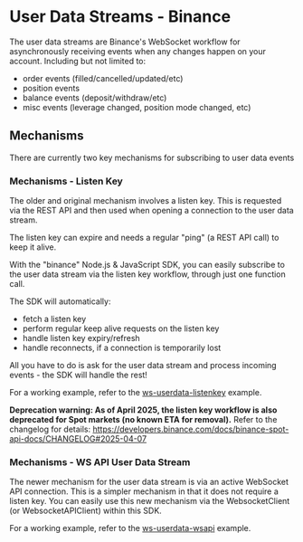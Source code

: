 # User Data Streams - Binance

The user data streams are Binance's WebSocket workflow for asynchronously receiving events when any changes happen on your account. Including but not limited to:
- order events (filled/cancelled/updated/etc)
- position events
- balance events (deposit/withdraw/etc)
- misc events (leverage changed, position mode changed, etc)

## Mechanisms

There are currently two key mechanisms for subscribing to user data events

### Mechanisms - Listen Key

The older and original mechanism involves a listen key. This is requested via the REST API and then used when opening a connection to the user data stream.

The listen key can expire and needs a regular "ping" (a REST API call) to keep it alive.

With the "binance" Node.js & JavaScript SDK, you can easily subscribe to the user data stream via the listen key workflow, through just one function call.

The SDK will automatically:
- fetch a listen key
- perform regular keep alive requests on the listen key
- handle listen key expiry/refresh
- handle reconnects, if a connection is temporarily lost

All you have to do is ask for the user data stream and process incoming events - the SDK will handle the rest!

For a working example, refer to the [ws-userdata-listenkey](./ws-userdata-listenkey.ts) example.

**Deprecation warning: As of April 2025, the listen key workflow is also deprecated for Spot markets (no known ETA for removal).** Refer to the changelog for details: https://developers.binance.com/docs/binance-spot-api-docs/CHANGELOG#2025-04-07

### Mechanisms - WS API User Data Stream

The newer mechanism for the user data stream is via an active WebSocket API connection. This is a simpler mechanism in that it does not require a listen key. You can easily use this new mechanism via the WebsocketClient (or WebsocketAPIClient) within this SDK.

For a working example, refer to the [ws-userdata-wsapi](./ws-userdata-wsapi.ts) example.
